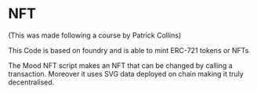 # NFT
(This was made following a course by Patrick Collins)

This Code is based on foundry and is able to mint ERC-721 tokens or NFTs 

The Mood NFT script makes an NFT that can be changed by calling a transaction. Moreover it uses SVG data deployed on chain making it truly decentralised.
